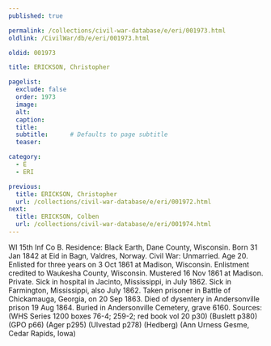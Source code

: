 ```yaml
---
published: true

permalink: /collections/civil-war-database/e/eri/001973.html
oldlink: /CivilWar/db/e/eri/001973.html

oldid: 001973

title: ERICKSON, Christopher

pagelist:
  exclude: false
  order: 1973
  image: 
  alt:
  caption:
  title:
  subtitle:      # Defaults to page subtitle
  teaser:

category: 
  - E 
  - ERI

previous:
  title: ERICKSON, Christopher
  url: /collections/civil-war-database/e/eri/001972.html  
next:
  title: ERICKSON, Colben
  url: /collections/civil-war-database/e/eri/001974.html   
---
```

WI 15th Inf Co B. Residence: Black Earth, Dane County, Wisconsin. Born 31 Jan 1842 at Eid in Bagn, Valdres, Norway. Civil War: Unmarried. Age 20. Enlisted for three years on 3 Oct 1861 at Madison, Wisconsin. Enlistment credited to Waukesha County, Wisconsin. Mustered 16 Nov 1861 at Madison. Private. Sick in hospital in Jacinto, Mississippi, in July 1862. Sick in Farmington, Mississippi, also July 1862. Taken prisoner in Battle of Chickamauga, Georgia, on 20 Sep 1863. Died of dysentery in Andersonville prison 19 Aug 1864. Buried in Andersonville Cemetery, grave 6160. Sources: (WHS Series 1200 boxes 76-4; 259-2; red book vol 20 p30) (Buslett p380) (GPO p66) (Ager p295) (Ulvestad p278) (Hedberg) (Ann Urness Gesme, Cedar Rapids, Iowa)